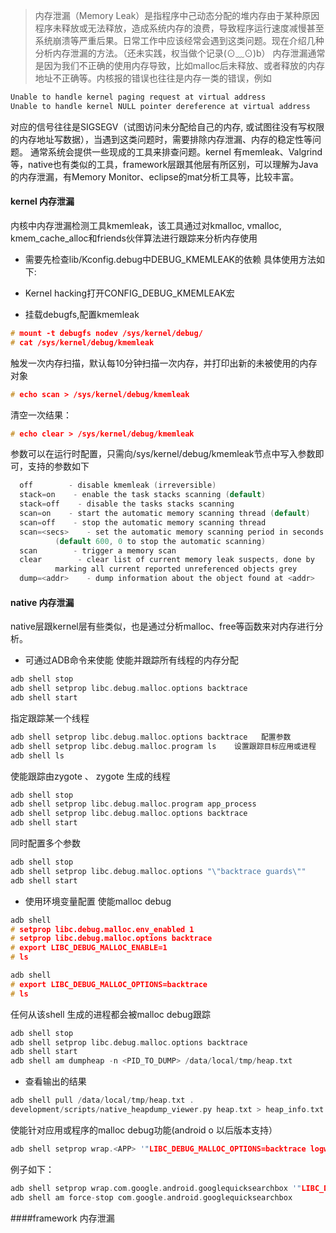 
> 内存泄漏（Memory Leak）是指程序中己动态分配的堆内存由于某种原因程序未释放或无法释放，造成系统内存的浪费，导致程序运行速度减慢甚至系统崩溃等严重后果。日常工作中应该经常会遇到这类问题。现在介绍几种分析内存泄漏的方法。（还未实践，权当做个记录(⊙﹏⊙)b）
内存泄漏通常是因为我们不正确的使用内存导致，比如malloc后未释放、或者释放的内存地址不正确等。内核报的错误也往往是内存一类的错误，例如
```c
Unable to handle kernel paging request at virtual address
Unable to handle kernel NULL pointer dereference at virtual address
```
对应的信号往往是SIGSEGV（试图访问未分配给自己的内存, 或试图往没有写权限的内存地址写数据），当遇到这类问题时，需要排除内存泄漏、内存的稳定性等问题。
通常系统会提供一些现成的工具来排查问题。kernel 有memleak、Valgrind等，native也有类似的工具，framework层跟其他层有所区别，可以理解为Java的内存泄漏，有Memory Monitor、eclipse的mat分析工具等，比较丰富。
#### kernel 内存泄漏
内核中内存泄漏检测工具kmemleak，该工具通过对kmalloc, vmalloc, kmem_cache_alloc和friends伙伴算法进行跟踪来分析内存使用
* 需要先检查lib/Kconfig.debug中DEBUG_KMEMLEAK的依赖
  具体使用方法如下:
  
* Kernel hacking打开CONFIG_DEBUG_KMEMLEAK宏
* 挂载debugfs,配置kmemleak
```c
# mount -t debugfs nodev /sys/kernel/debug/
# cat /sys/kernel/debug/kmemleak
```
触发一次内存扫描，默认每10分钟扫描一次内存，并打印出新的未被使用的内存对象
```c
# echo scan > /sys/kernel/debug/kmemleak
```
清空一次结果：
```c
# echo clear > /sys/kernel/debug/kmemleak
```
参数可以在运行时配置，只需向/sys/kernel/debug/kmemleak节点中写入参数即可，支持的参数如下
```c
  off        - disable kmemleak (irreversible)
  stack=on    - enable the task stacks scanning (default)
  stack=off    - disable the tasks stacks scanning
  scan=on    - start the automatic memory scanning thread (default)
  scan=off    - stop the automatic memory scanning thread
  scan=<secs>    - set the automatic memory scanning period in seconds
          (default 600, 0 to stop the automatic scanning)
  scan        - trigger a memory scan
  clear        - clear list of current memory leak suspects, done by
          marking all current reported unreferenced objects grey
  dump=<addr>    - dump information about the object found at <addr>
```


#### native 内存泄漏
native层跟kernel层有些类似，也是通过分析malloc、free等函数来对内存进行分析。
* 可通过ADB命令来使能
使能并跟踪所有线程的内存分配
```c
adb shell stop
adb shell setprop libc.debug.malloc.options backtrace
adb shell start
```
指定跟踪某一个线程
```c
adb shell setprop libc.debug.malloc.options backtrace   配置参数
adb shell setprop libc.debug.malloc.program ls    设置跟踪目标应用或进程
adb shell ls
```
使能跟踪由zygote 、 zygote 生成的线程
```c
adb shell stop
adb shell setprop libc.debug.malloc.program app_process
adb shell setprop libc.debug.malloc.options backtrace
adb shell start
```
同时配置多个参数
```c
adb shell stop
adb shell setprop libc.debug.malloc.options "\"backtrace guards\""
adb shell start
```
* 使用环境变量配置
使能malloc debug
```c
adb shell
# setprop libc.debug.malloc.env_enabled 1
# setprop libc.debug.malloc.options backtrace
# export LIBC_DEBUG_MALLOC_ENABLE=1
# ls
```
```c
adb shell
# export LIBC_DEBUG_MALLOC_OPTIONS=backtrace
# ls
```
任何从该shell 生成的进程都会被malloc debug跟踪
```c
adb shell stop
adb shell setprop libc.debug.malloc.options backtrace
adb shell start
adb shell am dumpheap -n <PID_TO_DUMP> /data/local/tmp/heap.txt
```
* 查看输出的结果
```c
adb shell pull /data/local/tmp/heap.txt .
development/scripts/native_heapdump_viewer.py heap.txt > heap_info.txt
```
使能针对应用或程序的malloc debug功能(android o 以后版本支持）
```c
adb shell setprop wrap.<APP> '"LIBC_DEBUG_MALLOC_OPTIONS=backtrace logwrapper"'
```
例子如下：
```c
adb shell setprop wrap.com.google.android.googlequicksearchbox '"LIBC_DEBUG_MALLOC_OPTIONS=backtrace logwrapper"'
adb shell am force-stop com.google.android.googlequicksearchbox
```

####framework 内存泄漏
